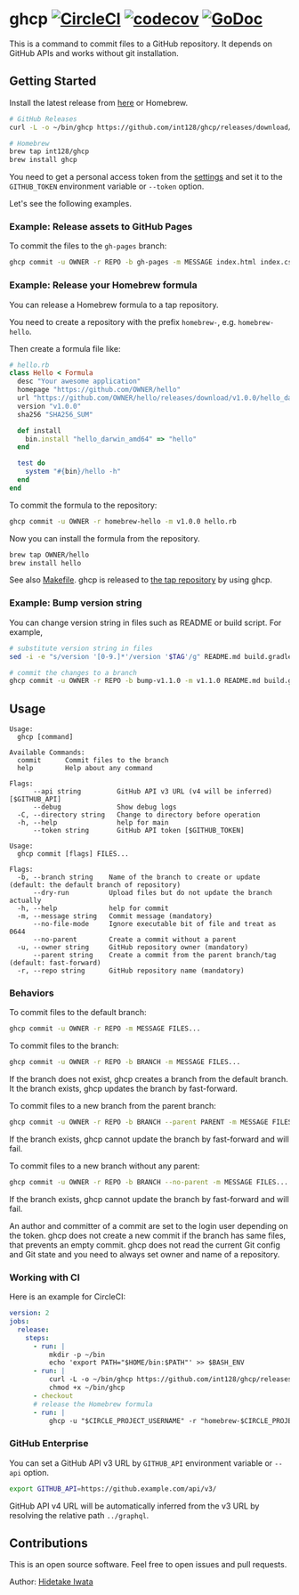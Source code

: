 # ghcp [![CircleCI](https://circleci.com/gh/int128/ghcp.svg?style=shield)](https://circleci.com/gh/int128/ghcp) [![codecov](https://codecov.io/gh/int128/ghcp/branch/master/graph/badge.svg)](https://codecov.io/gh/int128/ghcp) [![GoDoc](https://godoc.org/github.com/int128/ghcp?status.svg)](https://godoc.org/github.com/int128/ghcp)

This is a command to commit files to a GitHub repository.
It depends on GitHub APIs and works without git installation.


## Getting Started

Install the latest release from [here](https://github.com/int128/ghcp/releases) or Homebrew.

```sh
# GitHub Releases
curl -L -o ~/bin/ghcp https://github.com/int128/ghcp/releases/download/v1.3.0/ghcp_linux_amd64

# Homebrew
brew tap int128/ghcp
brew install ghcp
```

You need to get a personal access token from the [settings](https://github.com/settings/tokens) and set it to the `GITHUB_TOKEN` environment variable or `--token` option.

Let's see the following examples.


### Example: Release assets to GitHub Pages

To commit the files to the `gh-pages` branch:

```sh
ghcp commit -u OWNER -r REPO -b gh-pages -m MESSAGE index.html index.css
```


### Example: Release your Homebrew formula

You can release a Homebrew formula to a tap repository.

You need to create a repository with the prefix `homebrew-`, e.g. `homebrew-hello`.

Then create a formula file like:

```rb
# hello.rb
class Hello < Formula
  desc "Your awesome application"
  homepage "https://github.com/OWNER/hello"
  url "https://github.com/OWNER/hello/releases/download/v1.0.0/hello_darwin_amd64"
  version "v1.0.0"
  sha256 "SHA256_SUM"

  def install
    bin.install "hello_darwin_amd64" => "hello"
  end

  test do
    system "#{bin}/hello -h"
  end
end
```

To commit the formula to the repository:

```sh
ghcp commit -u OWNER -r homebrew-hello -m v1.0.0 hello.rb
```

Now you can install the formula from the repository.

```sh
brew tap OWNER/hello
brew install hello
```

See also [Makefile](Makefile).
ghcp is released to [the tap repository](https://github.com/int128/homebrew-ghcp) by using ghcp.


### Example: Bump version string

You can change version string in files such as README or build script.
For example,

```sh
# substitute version string in files
sed -i -e "s/version '[0-9.]*'/version '$TAG'/g" README.md build.gradle

# commit the changes to a branch
ghcp commit -u OWNER -r REPO -b bump-v1.1.0 -m v1.1.0 README.md build.gradle
```


## Usage

```
Usage:
  ghcp [command]

Available Commands:
  commit      Commit files to the branch
  help        Help about any command

Flags:
      --api string         GitHub API v3 URL (v4 will be inferred) [$GITHUB_API]
      --debug              Show debug logs
  -C, --directory string   Change to directory before operation
  -h, --help               help for main
      --token string       GitHub API token [$GITHUB_TOKEN]
```

```
Usage:
  ghcp commit [flags] FILES...

Flags:
  -b, --branch string    Name of the branch to create or update (default: the default branch of repository)
      --dry-run          Upload files but do not update the branch actually
  -h, --help             help for commit
  -m, --message string   Commit message (mandatory)
      --no-file-mode     Ignore executable bit of file and treat as 0644
      --no-parent        Create a commit without a parent
  -u, --owner string     GitHub repository owner (mandatory)
      --parent string    Create a commit from the parent branch/tag (default: fast-forward)
  -r, --repo string      GitHub repository name (mandatory)
```


### Behaviors

To commit files to the default branch:

```sh
ghcp commit -u OWNER -r REPO -m MESSAGE FILES...
```

To commit files to the branch:

```sh
ghcp commit -u OWNER -r REPO -b BRANCH -m MESSAGE FILES...
```

If the branch does not exist, ghcp creates a branch from the default branch.
It the branch exists, ghcp updates the branch by fast-forward.

To commit files to a new branch from the parent branch:

```sh
ghcp commit -u OWNER -r REPO -b BRANCH --parent PARENT -m MESSAGE FILES...
```

If the branch exists, ghcp cannot update the branch by fast-forward and will fail.

To commit files to a new branch without any parent:

```sh
ghcp commit -u OWNER -r REPO -b BRANCH --no-parent -m MESSAGE FILES...
```

If the branch exists, ghcp cannot update the branch by fast-forward and will fail.

An author and committer of a commit are set to the login user depending on the token.
ghcp does not create a new commit if the branch has same files, that prevents an empty commit.
ghcp does not read the current Git config and Git state and you need to always set owner and name of a repository.


### Working with CI

Here is an example for CircleCI:

```yaml
version: 2
jobs:
  release:
    steps:
      - run: |
          mkdir -p ~/bin
          echo 'export PATH="$HOME/bin:$PATH"' >> $BASH_ENV
      - run: |
          curl -L -o ~/bin/ghcp https://github.com/int128/ghcp/releases/download/v1.3.0/ghcp_linux_amd64
          chmod +x ~/bin/ghcp
      - checkout
      # release the Homebrew formula
      - run: |
          ghcp -u "$CIRCLE_PROJECT_USERNAME" -r "homebrew-$CIRCLE_PROJECT_REPONAME" -m "$CIRCLE_TAG" hello.rb
```

### GitHub Enterprise

You can set a GitHub API v3 URL by `GITHUB_API` environment variable or `--api` option.

```sh
export GITHUB_API=https://github.example.com/api/v3/
```

GitHub API v4 URL will be automatically inferred from the v3 URL by resolving the relative path `../graphql`.


## Contributions

This is an open source software.
Feel free to open issues and pull requests.

Author: [Hidetake Iwata](https://github.com/int128)

